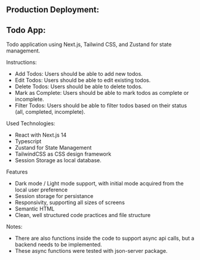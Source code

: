 ## Production Deployment:

## Todo App:

Todo application using Next.js, Tailwind CSS, and Zustand for state management.

Instructions:
- Add Todos: Users should be able to add new todos.
- Edit Todos: Users should be able to edit existing todos.
- Delete Todos: Users should be able to delete todos.
- Mark as Complete: Users should be able to mark todos as complete or incomplete.
- Filter Todos: Users should be able to filter todos based on their status (all, completed, incomplete).

Used Technologies:
- React with Next.js 14
- Typescript
- Zustand for State Management
- TailwindCSS as CSS design framework
- Session Storage as local database.

Features
- Dark mode / Light mode support, with initial mode acquired from the local user preference
- Session storage for persistance
- Responsivity, supporting all sizes of screens
- Semantic HTML
- Clean, well structured code practices and file structure




Notes: 
- There are also functions inside the code to support async api calls, but a backend needs to be implemented.
- These async functions were tested with json-server package.




